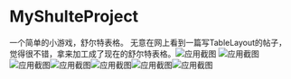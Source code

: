 # MyShulteProject
一个简单的小游戏，舒尔特表格。
无意在网上看到一篇写TableLayout的帖子，觉得很不错，拿来加工成了现在的舒尔特表格。![应用截图](https://github.com/Mei-Bin/MyShulteProject/blob/master/app/src/main/res/drawable-v24/project_img_1.png) ![应用截图](https://github.com/Mei-Bin/MyShulteProject/blob/master/app/src/main/res/drawable-v24/project_img_2.png)![应用截图](https://github.com/Mei-Bin/MyShulteProject/blob/master/app/src/main/res/drawable-v24/project_img_3.png)![应用截图](https://github.com/Mei-Bin/MyShulteProject/blob/master/app/src/main/res/drawable-v24/project_img_4.png)![应用截图](https://github.com/Mei-Bin/MyShulteProject/blob/master/app/src/main/res/drawable-v24/project_img_5.png)![应用截图](https://github.com/Mei-Bin/MyShulteProject/blob/master/app/src/main/res/drawable-v24/project_img_6.png)![应用截图](https://github.com/Mei-Bin/MyShulteProject/blob/master/app/src/main/res/drawable-v24/project_img_7.png)
